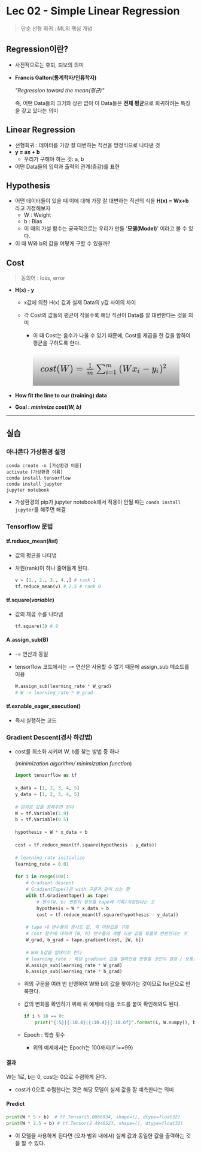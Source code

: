 # Lec 02 - Simple Linear Regression

> 단순 선형 회귀 : ML의 핵심 개념

## Regression이란?

- 사전적으로는 후퇴, 퇴보의 의미

- **Francis Galton(통계학자/인류학자)** 

  *"Regression toward the mean(평균)"*

  즉, 어떤 Data들의 크기와 상관 없이 이 Data들은 **전체 평균**으로 회귀하려는 특징을 갖고 있다는 의미

## Linear Regression

- 선형회귀 : 데이터를 가장 잘 대변하는 직선을 방정식으로 나타낸 것
- **y = ax + b**
  - 우리가 구해야 하는 것: a, b
- 어떤 Data들의 입력과 출력의 관계(증감)를 표현

## Hypothesis

- 어떤 데이터들이 있을 때 이에 대해 가장 잘 대변하는 직선의 식을 **H(x) = Wx+b** 라고 가정해보자
  - W : Weight
  - b : Bias
  - 이 때의 가설 함수는 궁극적으로는 우리가 만들 '**모델(Model)**' 이라고 볼 수 있다.
- 이 때 W와 b의 값을 어떻게 구할 수 있을까?

## Cost

> 동의어 : loss, error

- **H(x) - y**

  - x값에 의한 H(x) 값과 실제 Data의 y값 사이의 차이

  - 각 Cost의 값들의 평균이 작을수록 해당 직선이 Data를 잘 대변한다는 것을 의미

    - 이 때 Cost는 음수가 나올 수 있기 때문에, Cost를 제곱을 한 값을 합하여 평균을 구하도록 한다.

      ![fomula_for_minimize_cost](../MDImage/1-2_fomula_for_minimize_cost.PNG)

- **How fit the line to our (training) data**
- **Goal : *minimize cost(W, b)***

---

## 실습

### 아나콘다 가상환경 설정

```conda
conda create -n [가상환경 이름]
activate [가상환경 이름]
conda install tensorflow
conda install jupyter
jupyter notebook
```

- 가상환경의 pip가 jupyter notebook에서 적용이 안될 때는 `conda install jupyter`를 해주면 해결

### Tensorflow 문법

#### tf.reduce_mean(*list*)

- 값의 평균을 나타냄

- 차원(rank)이 하나 줄어들게 된다.

  ```python
  v = [1., 2., 3., 4.,] # rank 1
  tf.reduce_mean(v) # 2.5 # rank 0
  ```

#### tf.square(*variable*)

- 값의 제곱 수를 나타냄

  ```python
  tf.square(3) # 9
  ```

#### A.assign_sub(B)

- -= 연산과 동일

- tensorflow 코드에서는 -= 연산은 사용할 수 없기 때문에 assign_sub 메소드를 이용

  ```python
  W.assign_sub(learning_rate * W_grad)
  # W -= learning_rate * W_grad
  ```

#### tf.exnable_eager_execution()

- 즉시 실행하는 코드

### Gradient Descent(경사 하강법)

- cost를 최소화 시키며 W, b를 찾는 방법 중 하나

  (*minimization algorithm/ minimization function*)

  ```python
  import tensorflow as tf
  
  x_data = [1, 2, 3, 4, 5]
  y_data = [1, 2, 3, 4, 5]
  
  # 임의로 값을 정해주면 된다
  W = tf.Variable(2.9)
  b = tf.Variable(0.5)
  
  hypothesis = W * x_data + b
  
  cost = tf.reduce_mean(tf.square(hypothesis - y_data))
  
  # learning_rate initialize
  learning_rate = 0.01
  
  for i in range(100):
      # Gradient descent
      # GradientTape()은 with 구문과 같이 쓰는 편
      with tf.GradientTape() as tape:
          # 변수(W, b) 변환의 정보를 tape에 기록/저장한다는 것
          hypothesis = W * x_data + b
          cost = tf.reduce_mean(tf.square(hypothesis - y_data))
  
      # tape 내 변수들의 경사도 값, 즉 미분값을 구함
      # cost 함수에 대하여 [W, b] 변수들의 개별 미분 값을 튜플로 반환한다는 것
      W_grad, b_grad = tape.gradient(cost, [W, b])
  
      # W와 b값을 업데이트 한다
      # learning_rate : 해당 gradient 값을 얼마만큼 반영할 것인지 결정 / 보통은 0.01 또는 0.0001 같은 작은 값을 선택
      W.assign_sub(learning_rate * W_grad)
      b.assign_sub(learning_rate * b_grad)
  ```

  - 위의 구문을 여러 번 반영하여 W와 b의 값을 찾아가는 것이므로 for문으로 반복한다.

  - 값의 변화를 확인하기 위해 위 예제에 다음 코드를 붙여 확인해봐도 된다.

    ```python
    if i % 10 == 0:
        print("{:5}|{:10.4}|{:10.4}|{:10.6f}".format(i, W.numpy(), b.numpy(), cost))
    ```

  - Epoch : 학습 횟수

    - 위의 예제에서는 Epoch는 100까지(if i==99)



#### 결과

W는 1로, b는 0, cost는 0으로 수렴하게 된다.

- cost가 0으로 수렴한다는 것은 해당 모델이 실제 값을 잘 예측한다는 의미

#### Predict

```python
print(W * 5 + b)  # tf.Tensor(5.0066934, shape=(), dtype=float32)
print(W * 2.5 + b) # tf.Tensor(2.4946523, shape=(), dtype=float32)
```

- 이 모델을 사용하게 된다면 (오차 범위 내에서) 실제 값과 동일한 값을 출력하는 것을 알 수 있다. 